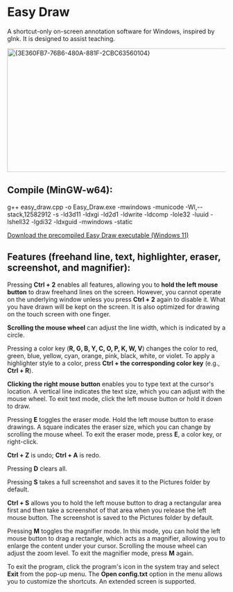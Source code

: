 # Easy Draw
A shortcut-only on-screen annotation software for Windows, inspired by gInk.
It is designed to assist teaching.

<img width="950" height="285" alt="{3E360FB7-76B6-480A-881F-2CBC63560104}" src="https://github.com/user-attachments/assets/cdc34d78-20fb-4a25-a903-a91a7cd54bcf" />

## Compile (MinGW-w64):
g++ easy_draw.cpp -o Easy_Draw.exe -mwindows -municode -Wl,--stack,12582912 -s -ld3d11 -ldxgi -ld2d1 -ldwrite -ldcomp -lole32 -luuid -lshell32 -lgdi32 -ldxguid -mwindows -static

[Download the precompiled Easy Draw executable (Windows 11)](https://github.com/dynamo07/easy_draw/releases/latest/download/Easy_Draw.exe)

## Features (freehand line, text, highlighter, eraser, screenshot, and magnifier):
Pressing **Ctrl + 2** enables all features, allowing you to **hold the left mouse button** to draw freehand lines on the screen. 
However, you cannot operate on the underlying window unless you press **Ctrl + 2** again to disable it. What you have drawn will be kept on the screen.
It is also optimized for drawing on the touch screen with one finger.

**Scrolling the mouse wheel** can adjust the line width, which is indicated by a circle.

Pressing a color key (**R, G, B, Y, C, O, P, K, W, V**) changes the color to red, green, blue, yellow, cyan, orange, pink, black, white, or violet.
To apply a highlighter style to a color, press **Ctrl + the corresponding color key** (e.g., **Ctrl + R**).

**Clicking the right mouse button** enables you to type text at the cursor's location. A vertical line indicates the text size, which you can adjust with the mouse wheel. To exit text mode, click the left mouse button or hold it down to draw.

Pressing **E** toggles the eraser mode. Hold the left mouse button to erase drawings. A square indicates the eraser size, which you can change by scrolling the mouse wheel. To exit the eraser mode, press **E**, a color key, or right-click.

**Ctrl + Z** is undo; **Ctrl + A** is redo.

Pressing **D** clears all.

Pressing **S** takes a full screenshot and saves it to the Pictures folder by default.

**Ctrl + S** allows you to hold the left mouse button to drag a rectangular area first and then take a screenshot of that area when you release the left mouse button. The screenshot is saved to the Pictures folder by default.

Pressing **M** toggles the magnifier mode. In this mode, you can hold the left mouse button to drag a rectangle, which acts as a magnifier, allowing you to enlarge the content under your cursor. Scrolling the mouse wheel can adjust the zoom level. To exit the magnifier mode, press **M** again.

To exit the program, click the program's icon in the system tray and select **Exit** from the pop-up menu. The **Open config.txt** option in the menu allows you to customize the shortcuts. An extended screen is supported.
